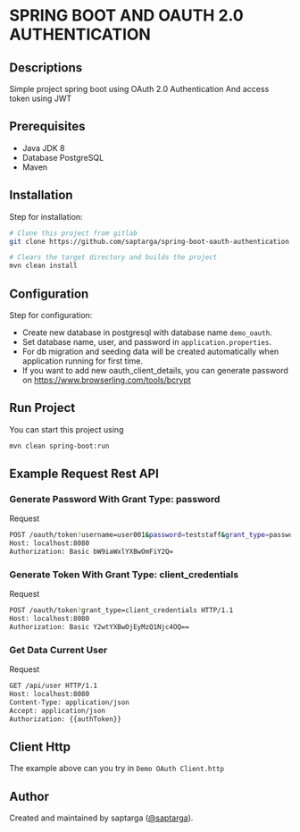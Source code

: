 # SPRING BOOT AND OAUTH 2.0 AUTHENTICATION

## Descriptions
Simple project spring boot using OAuth 2.0 Authentication And access token using JWT

## Prerequisites
- Java JDK 8
- Database PostgreSQL
- Maven 

## Installation
Step for installation:
```sh
# Clone this project from gitlab
git clone https://github.com/saptarga/spring-boot-oauth-authentication.git

# Clears the target directory and builds the project
mvn clean install

```

## Configuration
Step for configuration:
- Create new database in postgresql with database name `demo_oauth`.
- Set database name, user, and password in `application.properties`.
- For db migration and seeding data will be created automatically when application running for first time.
- If you want to add new oauth_client_details, you can generate password on https://www.browserling.com/tools/bcrypt

## Run Project
You can start this project using
```sh
mvn clean spring-boot:run
```

## Example Request Rest API
### Generate Password With Grant Type: password
Request
```sh
POST /oauth/token?username=user001&password=teststaff&grant_type=password HTTP/1.1
Host: localhost:8080
Authorization: Basic bW9iaWxlYXBwOmFiY2Q=
```

### Generate Token With Grant Type: client_credentials
Request
```sh
POST /oauth/token?grant_type=client_credentials HTTP/1.1
Host: localhost:8080
Authorization: Basic Y2wtYXBwOjEyMzQ1Njc4OQ==
```

### Get Data Current User
Request 
```sh
GET /api/user HTTP/1.1
Host: localhost:8080
Content-Type: application/json
Accept: application/json
Authorization: {{authToken}}
```

## Client Http
The example above can you try in `Demo OAuth Client.http`

## Author
Created and maintained by saptarga ([@saptarga](https://www.linkedin.com/in/saptarga)).
